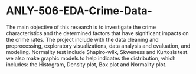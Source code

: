 # ANLY-506-EDA-Crime-Data-
The main objective of this research is to investigate the crime characteristics and the determined factors that have significant impacts on the crime rates. The project include with the data cleaning and preprocessing, exploratory visualizations, data analysis and evaluation, and modeling. 
Normality test include Shapiro-wilk, Skweness and Kurtosis test.
we also make graphic models to help indicates the distribution, which includes: the Histogram, Density plot, Box plot and Normality plot.
